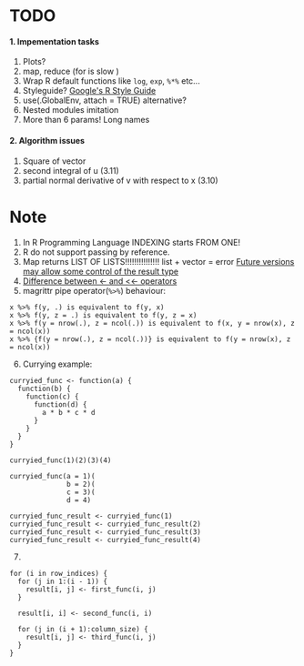 # TODO

#### 1. Impementation tasks
1. Plots?
2. map, reduce (for is slow )
3. Wrap R default functions like `log`, `exp`, `%*%` etc...
4. Styleguide? [Google's R Style Guide](https://google.github.io/styleguide/Rguide.xml)
5. use(.GlobalEnv, attach = TRUE) alternative?
6. Nested modules imitation
7. More than 6 params! Long names

#### 2. Algorithm issues
1. Square of vector
2. second integral of u (3.11)
3. partial normal derivative of v with respect to x (3.10)

# Note
1. In R Programming Language INDEXING starts FROM ONE!
2. R do not support passing by reference.
3. Map returns LIST OF LISTS!!!!!!!!!!!!!!! list + vector = error [Future versions may allow some control of the result type](https://stat.ethz.ch/R-manual/R-devel/library/base/html/funprog.html)
4. [Difference between <- and <<- operators](https://stat.ethz.ch/R-manual/R-devel/library/base/html/assignOps.html)
5. magrittr pipe operator(`%>%`) behaviour:
```
x %>% f(y, .) is equivalent to f(y, x)
x %>% f(y, z = .) is equivalent to f(y, z = x)
x %>% f(y = nrow(.), z = ncol(.)) is equivalent to f(x, y = nrow(x), z = ncol(x))
x %>% {f(y = nrow(.), z = ncol(.))} is equivalent to f(y = nrow(x), z = ncol(x))
```
6. Currying example:
```
curryied_func <- function(a) {
  function(b) {
    function(c) {
      function(d) {
        a * b * c * d
      }
    }
  }
}

curryied_func(1)(2)(3)(4)

curryied_func(a = 1)(
              b = 2)(
              c = 3)(
              d = 4)

curryied_func_result <- curryied_func(1)
curryied_func_result <- curryied_func_result(2)
curryied_func_result <- curryied_func_result(3)
curryied_func_result <- curryied_func_result(4)
```

7.
```
for (i in row_indices) {
  for (j in 1:(i - 1)) {
    result[i, j] <- first_func(i, j)
  }

  result[i, i] <- second_func(i, i)

  for (j in (i + 1):column_size) {
    result[i, j] <- third_func(i, j)
  }
}
```
